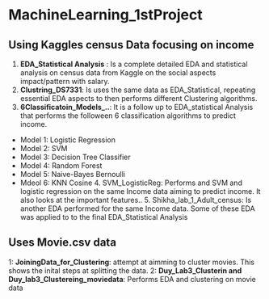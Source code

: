 # MachineLearning_1stProject

## Using Kaggles census Data focusing on income
  1. **EDA_Statistical Analysis** : Is a complete detailed EDA and statistical analysis on census data from Kaggle on the social aspects impact/pattern with salary.
  2. **Clustring_DS7331**: Is uses the same data as EDA_Statistical, repeating essential EDA aspects to then performs different Clustering algorithms.
  3. **6Classificatoin_Models_..**: It is a follow up to EDA_statistical Analysis that performs the folloween 6 classification algorithms to predict income.
+ Model 1: Logistic Regression
+ Model 2: SVM
+ Model 3: Decision Tree Classifier
+ Model 4: Random Forest
+ Model 5: Naive-Bayes Bernoulli
+ Mdeol 6: KNN Cosine
  4. SVM_LogisticReg: Performs and SVM and logistic regression on the same Income data aiming to predict income. It also looks at the important features..
  5. Shikha_lab_1_Adult_census: Is another EDA performed for the same Income data. Some of these EDA was applied to to the final EDA_Statistical Analysis

## Uses Movie.csv data
  1: **JoiningData_for_Clustering**: attempt at aimming to cluster movies. This shows the inital steps at splitting the data.
  2: **Duy_Lab3_Clusterin and Duy_lab3_Clustereing_moviedata**: Performs EDA and clustering on movie data
